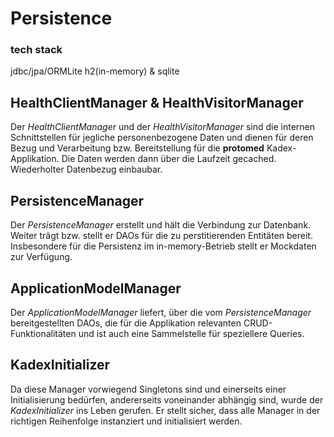 # Persistence

### tech stack
jdbc/jpa/ORMLite
h2(in-memory) & sqlite

## HealthClientManager & HealthVisitorManager
Der *HealthClientManager* und der *HealthVisitorManager* sind die internen Schnittstellen für jegliche personenbezogene Daten und dienen für deren Bezug und Verarbeitung bzw. Bereitstellung für die **protomed** Kadex-Applikation.
Die Daten werden dann über die Laufzeit gecached. Wiederholter Datenbezug einbaubar. 

## PersistenceManager
Der *PersistenceManager* erstellt und hält die Verbindung zur Datenbank.
Weiter trägt bzw. stellt er DAOs für die zu perstitierenden Entitäten bereit.
Insbesondere für die Persistenz im in-memory-Betrieb stellt er Mockdaten zur Verfügung.

## ApplicationModelManager
Der *ApplicationModelManager* liefert, über die vom *PersistenceManager* bereitgestellten DAOs, die für die Applikation relevanten CRUD-Funktionalitäten und ist auch eine Sammelstelle für speziellere Queries.

## KadexInitializer
Da diese Manager vorwiegend Singletons sind und einerseits einer Initialisierung bedürfen, andererseits voneinander abhängig sind, wurde der *KadexInitializer* ins Leben gerufen. Er stellt sicher, dass alle Manager in der richtigen Reihenfolge instanziert und initialisiert werden.
